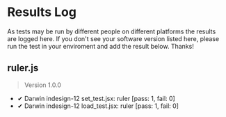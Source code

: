 # Results Log

As tests may be run by different people on different platforms the results are logged here. If you don't see your software version listed here, please run the test in your enviroment and add the result below. Thanks!

## ruler.js

> Version 1.0.0

- ✔ Darwin indesign-12 set_test.jsx: ruler [pass: 1, fail: 0]
- ✔ Darwin indesign-12 load_test.jsx: ruler [pass: 1, fail: 0]
